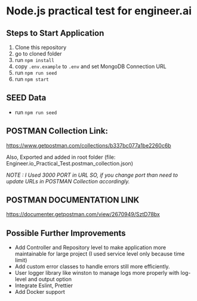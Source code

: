 # Node.js practical test for engineer.ai

## Steps to Start Application
 1. Clone this repository
 2. go to cloned folder
 3.  run `npm install`
 4. copy `.env.example` to `.env` and set MongoDB Connection URL
 5. run `npm run seed`
 6. run `npm start`

## SEED Data
 - run `npm run seed`

## POSTMAN Collection Link:
https://www.getpostman.com/collections/b337bc077a1be2260c6b

Also, Exported and added in root folder (file: Engineer.io_Practical_Test.postman_collection.json)

*NOTE : I Used 3000 PORT in URL SO, if you change port than need to update URLs in POSTMAN Collection accordingly.*

## POSTMAN DOCUMENTATION LINK
https://documenter.getpostman.com/view/2670949/SztD78bx


## Possible Further Improvements
 - Add Controller and Repository level to make application more maintainable for large project (I used service level only because time limit)
 - Add custom error classes to handle errors still more efficiently.
 - User logger library like winston to manage logs more properly with log-level and output option
 - Integrate Eslint, Prettier
 - Add Docker support